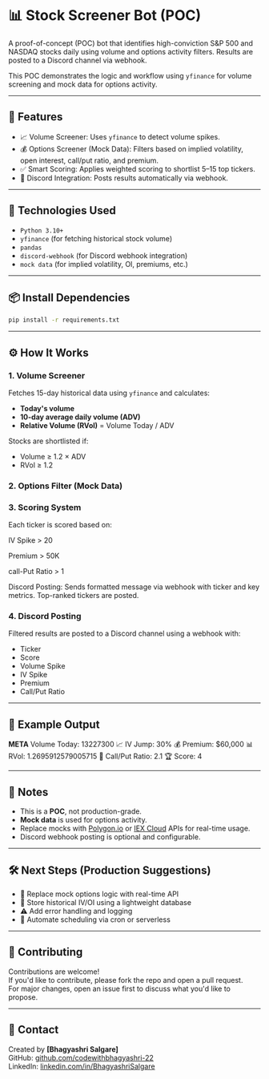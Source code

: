 # 📊 Stock Screener Bot (POC)

A proof-of-concept (POC) bot that identifies high-conviction S&P 500 and NASDAQ stocks daily using volume and options activity filters. Results are posted to a Discord channel via webhook.

This POC demonstrates the logic and workflow using `yfinance` for volume screening and mock data for options activity.

---

## 🚀 Features

- 📈 Volume Screener: Uses `yfinance` to detect volume spikes.
- 💰 Options Screener (Mock Data): Filters based on implied volatility, open interest, call/put ratio, and premium.
- ✅ Smart Scoring: Applies weighted scoring to shortlist 5–15 top tickers.
- 🔗 Discord Integration: Posts results automatically via webhook.

---

## 🧪 Technologies Used

- `Python 3.10+`
- `yfinance` (for fetching historical stock volume)
- `pandas`
- `discord-webhook` (for Discord webhook integration)
- `mock data` (for implied volatility, OI, premiums, etc.)

---

## 📦 Install Dependencies

```bash
pip install -r requirements.txt
```

---

## ⚙️ How It Works

### 1. Volume Screener

Fetches 15-day historical data using `yfinance` and calculates:
- **Today's volume**
- **10-day average daily volume (ADV)**
- **Relative Volume (RVol)** = Volume Today / ADV

Stocks are shortlisted if:
- Volume ≥ 1.2 × ADV
- RVol ≥ 1.2

### 2. Options Filter (Mock Data)

### 3. Scoring System

Each ticker is scored based on:

IV Spike > 20

Premium > 50K

call-Put Ratio > 1

Discord Posting: Sends formatted message via webhook with ticker and key metrics.
Top-ranked tickers are posted.

### 4. Discord Posting

Filtered results are posted to a Discord channel using a webhook with:
- Ticker
- Score
- Volume Spike
- IV Spike
- Premium
- Call/Put Ratio

---

## 🧪 Example Output

**META**
Volume Today: 13227300
📈 IV Jump: 30%
💰 Premium: $60,000
📊 RVol: 1.2695912579005715
🔄 Call/Put Ratio: 2.1
🏆 Score: 4

---

## 📂 Notes

- This is a **POC**, not production-grade.
- **Mock data** is used for options activity.
- Replace mocks with [Polygon.io](https://polygon.io) or [IEX Cloud](https://iexcloud.io) APIs for real-time usage.
- Discord webhook posting is optional and configurable.

---

## 🛠️ Next Steps (Production Suggestions)

- 🔁 Replace mock options logic with real-time API
- 🧠 Store historical IV/OI using a lightweight database
- ⚠️ Add error handling and logging
- 📅 Automate scheduling via cron or serverless

---

## 🤝 Contributing

Contributions are welcome!  
If you'd like to contribute, please fork the repo and open a pull request.  
For major changes, open an issue first to discuss what you'd like to propose.

---

## 💬 Contact

Created by **[Bhagyashri Salgare]**  
GitHub: [github.com/codewithbhagyashri-22](https://github.com/codewithbhagyashri-22)  
LinkedIn: [linkedin.com/in/BhagyashriSalgare](https://www.linkedin.com/in/bhagyashri-salgare-485b5b146/)


